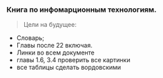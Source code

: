 ### Книга по инфомарционным технологиям.
> Цели на будущее:
- Словарь;
- Главы после 22 включая.
- Линки во всем документе
- главы 1.6, 3.4 проверить все картинки
- все таблицы сделать вордовскими
